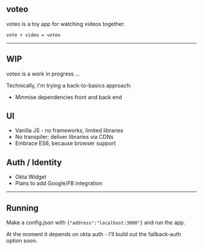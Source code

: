 voteo
-----

voteo is a toy app for watching videos together.

	vote + video = voteo

---------------------

WIP
---

voteo is a work in progress …

Technically, I'm trying a back-to-basics approach:

 * Minmise dependencies front and back end

## UI

 * Vanilla JS - no frameworks, limited libraries
 * No transpiler; deliver libraries via CDNs
 * Embrace ES6, because browser support

## Auth / Identity

 * Okta Widget
 * Plans to add Google/FB integration

-----------------------

Running
-------

Make a config.json with `{"address":"localhost:3000"}` and run the app.

At the moment it depends on okta auth - I'll build out the fallback-auth option soon.
